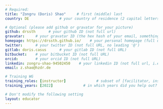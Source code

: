 ```yaml
---
# Required:
title: "Zongru (Doris) Shao"     # first (middle) last
country: DE              # your country of residence (2 capital letters, e.g. US, GB, DE)

# Optional (please add github or gravatar for your picture)
github: drssth      # your github ID (not full url)
gravatar:     # your gravatar ID (the hex hash of your email, something like 123ef...123)
homepage: https://drssth.github.io/    # your personal homepage (full url)
twitter:      # your twitter ID (not full URL, no leading '@')
gitlab: doris.casus      # your gitlab ID (not full URL)
bitbucket:    # your bitbucket ID (not full URL)
orcid:        # your orcid ID (not full URL)
linkedin: zongru-shao-94502450    # your linkedin ID (not full url, i.e. the last bit of the url to your profile)
email: z.shao@hzdr.de

# Training WG
training_roles: [instructor]              # subset of [facilitator, instructor, mentor], can stay empty ([])
training_years: [2022]              # in which years did you help out? (e.g. [2020, 2019])

# Don't modify the following setting
layout: educator
---
```


<!-- Optional: Write something about yourself below the '- - >'.
You can use Markdown syntax to style this page.
-->
